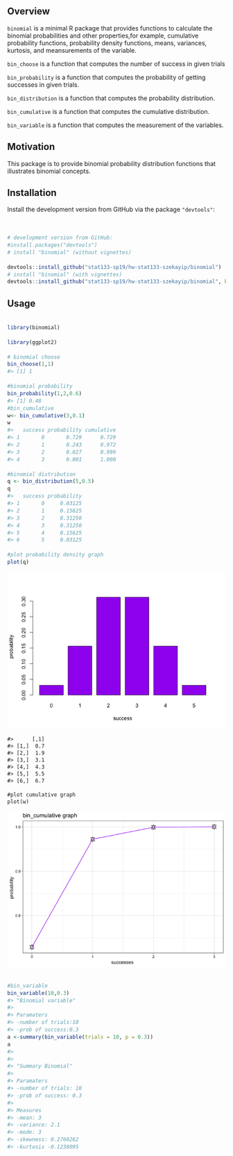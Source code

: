 
Overview
--------

`binomial` is a minimal R package that provides functions to calculate the binomial probabilities and other properties,for example, cumulative probability functions, probability density functions, means, variances, kurtosis, and meansurements of the variable.

 `bin_choose` is a function that computes the number of success in given trials

`bin_probability` is a function that computes the probability of getting successes in given trials.

`bin_distribution` is a function that computes the probability distribution.

`bin_cumulative` is a function that computes the cumulative distribution.

 `bin_variable` is a function that computes the measurement of the variables.

Motivation
----------

This package is to provide binomial probability distribution functions that illustrates binomial concepts.

Installation
------------

Install the development version from GitHub via the package `"devtools"`:

``` r


# development version from GitHub:
#install.packages("devtools") 
# install "binomial" (without vignettes)

devtools::install_github("stat133-sp19/hw-stat133-szekayip/binomial")
# install "binomial" (with vignettes)
devtools::install_github("stat133-sp19/hw-stat133-szekayip/binomial", build_vignettes = TRUE)
```

Usage
-----

``` r

library(binomial)

library(ggplot2)

# binomial choose 
bin_choose(1,1)
#> [1] 1

#binomial probability 
bin_probability(1,2,0.6)
#> [1] 0.48
#bin_cumulative
w<- bin_cumulative(3,0.1)
w
#>   success probability cumulative
#> 1       0       0.729      0.729
#> 2       1       0.243      0.972
#> 3       2       0.027      0.999
#> 4       3       0.001      1.000

#binomial distribution
q <- bin_distribution(5,0.5)
q
#>   success probability
#> 1       0     0.03125
#> 2       1     0.15625
#> 3       2     0.31250
#> 4       3     0.31250
#> 5       4     0.15625
#> 6       5     0.03125

#plot probability density graph
plot(q)
```

![](README-unnamed-chunk-3-1.png)

    #>      [,1]
    #> [1,]  0.7
    #> [2,]  1.9
    #> [3,]  3.1
    #> [4,]  4.3
    #> [5,]  5.5
    #> [6,]  6.7

    #plot cumulative graph
    plot(w)

![](README-unnamed-chunk-3-2.png)

``` r

#bin_variable
bin_variable(10,0.3)
#> "Binomial variable"
#> 
#> Paramaters
#> -number of trials:10 
#> -prob of success:0.3
a <-summary(bin_variable(trials = 10, p = 0.3))
a
#> 
#> 
#> "Summary Binomial"
#> 
#> Paramaters
#> -number of trials: 10 
#> -prob of success: 0.3 
#> 
#> Measures
#> -mean: 3 
#> -variance: 2.1 
#> -mode: 3 
#> -skewness: 0.2760262 
#> -kurtosis -0.1238095
```
